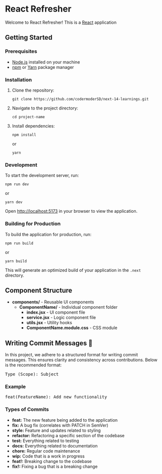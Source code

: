 <!DOCTYPE html>
<html lang="en">
<head>
    <meta charset="UTF-8">
    <meta name="viewport" content="width=device-width, initial-scale=1.0">
</head>
<body>
    <h1>React Refresher</h1>
    <p>Welcome to React Refresher! This is a <a href="https://reactjs.org/">React</a> application</p>
    <h2>Getting Started</h2>
    <h3>Prerequisites</h3>
    <ul>
        <li><a href="https://nodejs.org/">Node.js</a> installed on your machine</li>
        <li><a href="https://www.npmjs.com/">npm</a> or <a href="https://yarnpkg.com/">Yarn</a> package manager</li>
    </ul>
    <h3>Installation</h3>
    <ol>
        <li>Clone the repository:</li>
        <pre><code>git clone https://github.com/codermoderSD/next-14-learnings.git</code></pre>
        <li>Navigate to the project directory:</li>
        <pre><code>cd project-name</code></pre>
        <li>Install dependencies:</li>
        <pre><code>npm install</code></pre>
        <p>or</p>
        <pre><code>yarn</code></pre>
    </ol>
    <h3>Development</h3>
    <p>To start the development server, run:</p>
    <pre><code>npm run dev</code></pre>
    <p>or</p>
    <pre><code>yarn dev</code></pre>
    <p>Open <a href="http://localhost:5173">http://localhost:5173</a> in your browser to view the application.</p>
    <h3>Building for Production</h3>
    <p>To build the application for production, run:</p>
    <pre><code>npm run build</code></pre>
    <p>or</p>
    <pre><code>yarn build</code></pre>
    <p>This will generate an optimized build of your application in the <code>.next</code> directory.</p>
    <h2>Component Structure</h2>
    <ul>
            <li><strong>components/</strong> - Reusable UI components
                <ul>
                    <li><strong>ComponentName/</strong> - Individual component folder
                        <ul>
                            <li><strong>index.jsx</strong> - UI component file</li>
                            <li><strong>service.jsx</strong> - Logic component file</li>
                            <li><strong>utils.jsx</strong> - Utility hooks</li>
                            <li><strong>ComponentName.module.css</strong> - CSS module</li>
                        </ul>
                    </li>
                </ul>
            </li>
</ul>
    <h2>Writing Commit Messages 📝</h2>
    <p>In this project, we adhere to a structured format for writing commit messages. This ensures clarity and consistency across contributions. Below is the recommended format:</p>
    <pre>
Type (Scope): Subject
</pre>
    <h3>Example</h3>
    <pre>
feat(FeatureName): Add new functionality
</pre>
    <h3>Types of Commits</h3>
    <ul>
        <li><strong>feat:</strong> The new feature being added to the application</li>
        <li><strong>fix:</strong> A bug fix (correlates with PATCH in SemVer)</li>
        <li><strong>style:</strong> Feature and updates related to styling</li>
        <li><strong>refactor:</strong> Refactoring a specific section of the codebase</li>
        <li><strong>test:</strong> Everything related to testing</li>
        <li><strong>docs:</strong> Everything related to documentation</li>
        <li><strong>chore:</strong> Regular code maintenance</li>
        <li><strong>wip:</strong> Code that is a work in progress</li>
        <li><strong>feat!:</strong> Breaking change to the codebase</li>
        <li><strong>fix!:</strong> Fixing a bug that is a breaking change</li>
    </ul>
</body>
</html>
